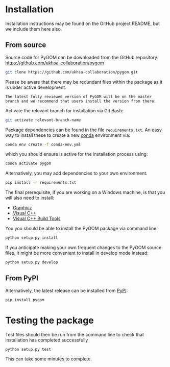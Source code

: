 # Installation

Installation instructions may be found on the GitHub project README, but we include them here also.

## From source

Source code for PyGOM can be downloaded from the GitHub repository: https://github.com/ukhsa-collaboration/pygom

```bash
git clone https://github.com/ukhsa-collaboration/pygom.git
```

Please be aware that there may be redundant files within the package as it is under active development.

```{note}
The latest fully reviewed version of PyGOM will be on the master branch and we recommend that users install the version from there.
```

Activate the relevant branch for installation via Git Bash:

```bash
git activate relevant-branch-name
```

Package dependencies can be found in the file `requirements.txt`.
An easy way to install these to create a new [conda](https://conda.io/docs) environment via:

```bash
conda env create -f conda-env.yml
```

which you should ensure is active for the installation process using:

```bash
conda activate pygom
```

Alternatively, you may add dependencies to your own environment.

```bash
pip install -r requirements.txt
```

The final prerequisite, if you are working on a Windows machine, is that you will also need to install:
- [Graphviz](https://graphviz.org/)
- [Visual C++](https://support.microsoft.com/en-us/topic/the-latest-supported-visual-c-downloads-2647da03-1eea-4433-9aff-95f26a218cc0)
- [Visual C++ Build Tools](https://go.microsoft.com/fwlink/?LinkId=691126)

You you should be able to install the PyGOM package via command line:

```bash
python setup.py install
```

If you anticipate making your own frequent changes to the PyGOM source files, it might be more convenient to install in develop mode instead:

```bash
python setup.py develop
```

## From PyPI

Alternatively, the latest release can be installed from [PyPI](https://pypi.org/project/pygom/):

```bash
pip install pygom
```

# Testing the package

Test files should then be run from the command line to check that installation has completed successfully

```bash
python setup.py test
```

This can take some minutes to complete.